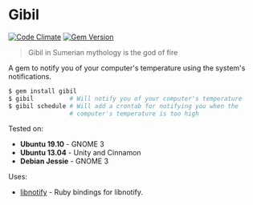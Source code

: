 # Gibil
[![Code Climate](https://codeclimate.com/github/picandocodigo/gibil.png)](https://codeclimate.com/github/picandocodigo/gibil)
[![Gem Version](https://badge.fury.io/rb/gibil.svg)](http://badge.fury.io/rb/gibil)

> Gibil in Sumerian mythology is the god of fire

A gem to notify you of your computer's temperature using the system's notifications.

```bash
$ gem install gibil
$ gibil          # Will notify you of your computer's temperature
$ gibil schedule # Will add a crontab for notifying you when the
                 # computer's temperature is too high
```

Tested on:
  * **Ubuntu 19.10** - GNOME 3
  * **Ubuntu 13.04** - Unity and Cinnamon
  * **Debian Jessie** - GNOME 3

Uses:
 * [libnotify](https://github.com/splattael/libnotify) - Ruby bindings
   for libnotify.
